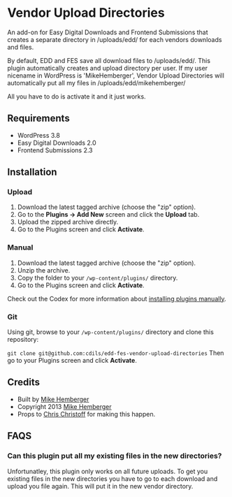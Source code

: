 # Vendor Upload Directories #

An add-on for Easy Digital Downloads and Frontend Submissions that creates a separate directory in /uploads/edd/ for each vendors downloads and files.

By default, EDD and FES save all download files to /uploads/edd/.  This plugin automatically creates and upload directory per user.  If my user nicename in WordPress is 'MikeHemberger', Vendor Upload Directories will automatically put all my files in /uploads/edd/mikehemberger/

All you have to do is activate it and it just works.

## Requirements
 * WordPress 3.8
 * Easy Digital Downloads 2.0
 * Frontend Submissions 2.3

## Installation

### Upload

1. Download the latest tagged archive (choose the "zip" option).
2. Go to the __Plugins -> Add New__ screen and click the __Upload__ tab.
3. Upload the zipped archive directly.
4. Go to the Plugins screen and click __Activate__.

### Manual

1. Download the latest tagged archive (choose the "zip" option).
2. Unzip the archive.
3. Copy the folder to your `/wp-content/plugins/` directory.
4. Go to the Plugins screen and click __Activate__.

Check out the Codex for more information about [installing plugins manually](http://codex.wordpress.org/Managing_Plugins#Manual_Plugin_Installation).

### Git

Using git, browse to your `/wp-content/plugins/` directory and clone this repository:

`git clone git@github.com:cdils/edd-fes-vendor-upload-directories`
Then go to your Plugins screen and click __Activate__.


## Credits

* Built by [Mike Hemberger](https://twitter.com/jivedig)
* Copyright 2013 [Mike Hemberger](http://thestizmedia.com/)
* Props to [Chris Christoff](https://twitter.com/chriscct7) for making this happen.

## FAQS ##

### Can this plugin put all my existing files in the new directories? ###

Unfortunatley, this plugin only works on all future uploads. To get you existing files in the new directories you have to go to each download and upload you file again. This will put it in the new vendor directory.